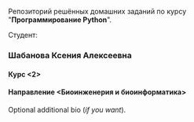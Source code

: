 Репозиторий решённых домашних заданий по курсу "**Программирование Python**".

Cтудент:

### Шабанова Ксения Алексеевна

#### Курс <2>

#### Направление <Биоинженерия и биоинформатика>

Optional additional bio (*if you want*).

